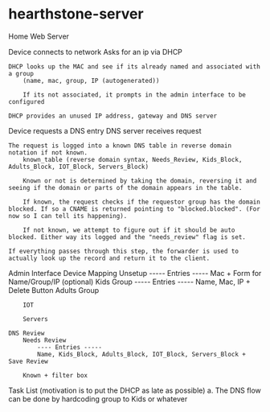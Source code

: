 # hearthstone-server
Home Web Server


Device connects to network
    Asks for an ip via DHCP

    DHCP looks up the MAC and see if its already named and associated with a group
        (name, mac, group, IP (autogenerated))

        If its not associated, it prompts in the admin interface to be configured

    DHCP provides an unused IP address, gateway and DNS server

Device requests a DNS entry
    DNS server receives request 

    The request is logged into a known DNS table in reverse domain notation if not known.
        known_table (reverse domain syntax, Needs_Review, Kids_Block, Adults_Block, IOT_Block, Servers_Block)

        Known or not is determined by taking the domain, reversing it and seeing if the domain or parts of the domain appears in the table.

        If known, the request checks if the requestor group has the domain blocked. If so a CNAME is returned pointing to "blocked.blocked". (For now so I can tell its happening).

        If not known, we attempt to figure out if it should be auto blocked. Either way its logged and the "needs_review" flag is set.

    If everything passes through this step, the forwarder is used to actually look up the record and return it to the client.



Admin Interface
    Device Mapping
        Unsetup
            ----- Entries -----
            Mac + Form for Name/Group/IP (optional)
        Kids Group
            ----- Entries -----
            Name, Mac, IP + Delete Button
        Adults Group

        IOT

        Servers

    DNS Review
        Needs Review
            ---- Entries -----
            Name, Kids_Block, Adults_Block, IOT_Block, Servers_Block + Save Review

        Known + filter box



Task List (motivation is to put the DHCP as late as possible)
 a. The DNS flow can be done by hardcoding group to Kids or whatever